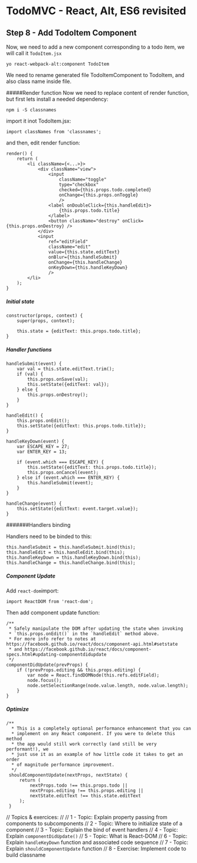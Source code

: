
# TodoMVC - React, Alt, ES6 revisited


## Step 8 - Add TodoItem Component

Now, we need to add a new component corresponding to a todo item, we will call it `TodoItem.jsx`

``` 
yo react-webpack-alt:component TodoItem
```

We need to rename generated file TodoItemComponent to TodoItem, and also class name inside file.


#####Render function
Now we need to replace content of render function, but first lets install a needed dependency:

```
npm i -S classnames
```

import it inot TodoItem.jsx:

``` 
import classNames from 'classnames';
``` 

and then, edit render function:
``` 
render() {
    return (
        <li className={<...>}>
            <div className="view">
                <input
                    className="toggle"
                    type="checkbox"
                    checked={this.props.todo.completed}
                    onChange={this.props.onToggle}
                    />
                <label onDoubleClick={this.handleEdit}>
                    {this.props.todo.title}
                </label>
                <button className="destroy" onClick={this.props.onDestroy} />
            </div>
            <input
                ref="editField"
                className="edit"
                value={this.state.editText}
                onBlur={this.handleSubmit}
                onChange={this.handleChange}
                onKeyDown={this.handleKeyDown}
                />
        </li>
    );
}
```

##### Initial state

``` 
constructor(props, context) {
    super(props, context);

    this.state = {editText: this.props.todo.title};
}
```

##### Handler functions

```
handleSubmit(event) {
    var val = this.state.editText.trim();
    if (val) {
        this.props.onSave(val);
        this.setState({editText: val});
    } else {
        this.props.onDestroy();
    }
}

handleEdit() {
    this.props.onEdit();
    this.setState({editText: this.props.todo.title});
}

handleKeyDown(event) {
    var ESCAPE_KEY = 27;
    var ENTER_KEY = 13;

    if (event.which === ESCAPE_KEY) {
        this.setState({editText: this.props.todo.title});
        this.props.onCancel(event);
    } else if (event.which === ENTER_KEY) {
        this.handleSubmit(event);
    }
}

handleChange(event) {
    this.setState({editText: event.target.value});
}
```

#######Handlers binding

Handlers need to be binded to this:

``` 
this.handleSubmit = this.handleSubmit.bind(this);
this.handleEdit = this.handleEdit.bind(this);
this.handleKeyDown = this.handleKeyDown.bind(this);
this.handleChange = this.handleChange.bind(this);
``` 

##### Component Update

Add `react-dom`import:

``` 
import ReactDOM from 'react-dom';
``` 

Then add component update function:

``` 
/**
 * Safely manipulate the DOM after updating the state when invoking
 * `this.props.onEdit()` in the `handleEdit` method above.
 * For more info refer to notes at https://facebook.github.io/react/docs/component-api.html#setstate
 * and https://facebook.github.io/react/docs/component-specs.html#updating-componentdidupdate
 */
componentDidUpdate(prevProps) {
    if (!prevProps.editing && this.props.editing) {
        var node = React.findDOMNode(this.refs.editField);
        node.focus();
        node.setSelectionRange(node.value.length, node.value.length);
    }
}
``` 


##### Optimize

``` 
/**
  * This is a completely optional performance enhancement that you can
  * implement on any React component. If you were to delete this method
  * the app would still work correctly (and still be very performant!), we
  * just use it as an example of how little code it takes to get an order
  * of magnitude performance improvement.
  */
 shouldComponentUpdate(nextProps, nextState) {
     return (
         nextProps.todo !== this.props.todo ||
         nextProps.editing !== this.props.editing ||
         nextState.editText !== this.state.editText
     );
 }
``` 


// Topics & exercices:
//
// 1 - Topic: Explain property passing from components to subcomponents
// 2 - Topic: Where to initialize state of a component
// 3 - Topic: Explain the bind of event handlers
// 4 - Topic: Explain `componentDidUpdate()`
// 5 - Topic: What is React-DOM
// 6 - Topic: Explain `handleKeyDown` function and associated code sequence
// 7 - Topic: Explain `shouldComponentUpdate` function
// 8 - Exercise: Implement code to build classname
